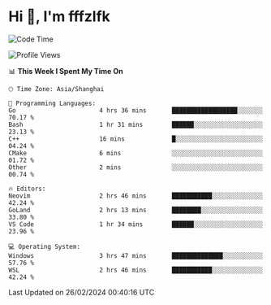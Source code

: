 # Hi 👋, I'm fffzlfk

<!--START_SECTION:waka-->
![Code Time](http://img.shields.io/badge/Code%20Time-663%20hrs%2044%20mins-blue)

![Profile Views](http://img.shields.io/badge/Profile%20Views-3-blue)

📊 **This Week I Spent My Time On** 

```text
🕑︎ Time Zone: Asia/Shanghai

💬 Programming Languages: 
Go                       4 hrs 36 mins       ██████████████████░░░░░░░   70.17 % 
Bash                     1 hr 31 mins        ██████░░░░░░░░░░░░░░░░░░░   23.13 % 
C++                      16 mins             █░░░░░░░░░░░░░░░░░░░░░░░░   04.24 % 
CMake                    6 mins              ░░░░░░░░░░░░░░░░░░░░░░░░░   01.72 % 
Other                    2 mins              ░░░░░░░░░░░░░░░░░░░░░░░░░   00.74 % 

🔥 Editors: 
Neovim                   2 hrs 46 mins       ███████████░░░░░░░░░░░░░░   42.24 % 
GoLand                   2 hrs 13 mins       ████████░░░░░░░░░░░░░░░░░   33.80 % 
VS Code                  1 hr 34 mins        ██████░░░░░░░░░░░░░░░░░░░   23.96 % 

💻 Operating System: 
Windows                  3 hrs 47 mins       ██████████████░░░░░░░░░░░   57.76 % 
WSL                      2 hrs 46 mins       ███████████░░░░░░░░░░░░░░   42.24 % 
```


 Last Updated on 26/02/2024 00:40:16 UTC
<!--END_SECTION:waka-->
